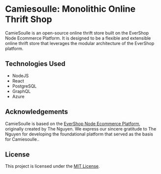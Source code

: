 # Camiesoulle: Monolithic Online Thrift Shop

CamieSoulle is an open-source online thrift store built on the EverShop Node Ecommerce Platform. It is designed to be a flexible and extensible online thrift store that leverages the modular architecture of the EverShop platform.

## Technologies Used

- NodeJS
- React
- PostgreSQL
- GraphQL
- Azure

## Acknowledgements

CamieSoulle is based on the [EverShop Node Ecommerce Platform](https://evershop.io/), originally created by The Nguyen. We express our sincere gratitude to The Nguyen for developing the foundational platform that served as the basis for Camiesoulle..

## License

This project is licensed under the [MIT License](LICENSE).